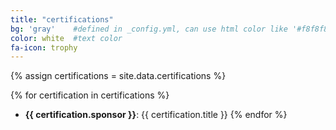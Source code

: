```yaml
---
title: "certifications"
bg: 'gray'    #defined in _config.yml, can use html color like '#f8f8f8'
color: white  #text color
fa-icon: trophy
---
```


{% assign certifications = site.data.certifications %}

{% for certification in certifications %}
 * **{{ certification.sponsor }}**: {{ certification.title }}
{% endfor %}
